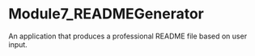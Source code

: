 # Module7_READMEGenerator
An application that produces a professional README file based on user input.
